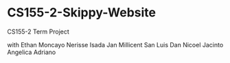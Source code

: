 # CS155-2-Skippy-Website
CS155-2 Term Project

with 
Ethan Moncayo
Nerisse Isada
Jan Millicent San Luis
Dan Nicoel Jacinto
Angelica Adriano
